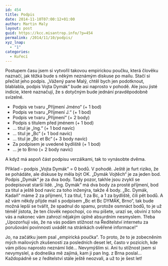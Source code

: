 ```yaml
---
id: 454
title: Podpis
date: 2014-11-10T07:00:12+01:00
author: Martin Maly
layout: post
guid: https://kcc.misantrop.info/?p=454
permalink: /2014/11/10/podpis/
xyz_lnap:
  - "1"
categories:
  - Kuřecí
---
```

Postupem času jsem si vytvořil takovou empirickou poučku, která člověku naznačí, jak těžká bude s někým neznámým diskuse po mailu. Stačí si přečíst jeho podpis. &#8222;Vážený pane Malý, chtěl bych jen podotknout, blablabla, podpis Vojta Dymák&#8220; bude asi naprosto v pohodě. Ale jsou jisté indicie, které naznačují, že s dotyčným bude jednání pravděpodobně svízelné.

  * Podpis ve tvaru &#8222;Příjmení Jméno&#8220; (+ 1 bod)
  * Podpis ve tvaru &#8222;Příjmení J.&#8220; (+ 1 bod)
  * Podpis ve tvaru &#8222;Příjmení&#8220; (+ 2 body)
  * Podpis s titulem před jménem (+ 1 bod)
  * &#8230; titul je &#8222;Ing.&#8220; (+ 1 bod navíc)
  * &#8230; titul je &#8222;Bc&#8220; (+ 1 bod navíc)
  * &#8230; titul je &#8222;Bc et Bc&#8220; (+ 3 body navíc)
  * Za podpisem je uvedené bydliště (+ 1 bod)
  * &#8230; je to Brno (+ 2 body navíc)

A když má aspoň část podpisu verzálkami, tak to vynásobte dvěma.

Příklad &#8211; podpis &#8222;Vojta Dymák&#8220; = 0 bodů. V pohodě. Ještě je furt riziko, že se pohádáte, ale diskuse by měla být OK. &#8222;Dymák Vojtěch&#8220; je za jeden bod. Podpis &#8222;Dymák&#8220; je za dva body. Tady pozor, takhle jsou zvyklí se podepisovat starší lidé. &#8222;Ing. Dymák&#8220; má dva body za prosté příjmení, bod za titul a ještě bod navíc za toho inženýra, takže 4 body. &#8222;Bc. Dymák, Kadaň&#8220; máme 2 za příjmení, 1 za titul, 1 za Bc, a 1 za bydliště, čili pět bodů. A až vám někdy přijde mail s podpisem &#8222;Bc et Bc DYMÁK, Brno&#8220;, tak bude možná lepší se tvářit, že spadnul do spamu, protože osmnáct bodů, to je už téměř jistota, že ten člověk nepochopí, co mu píšete, urazí se, obviní z toho vás a nakonec vám zahrozí nějakým úplně absurdním nesmyslem. Třeba &#8222;Upozorňuji vás, že na vás podám stížnost na Ředitelství internetu za porušování povinnosti uvádět na stránkách ověřené informace!&#8220;

Jo, na začátku jsem psal &#8222;empirická poučka&#8220;. To proto, že to je zobecněním mých mailových zkušeností za posledních deset let, často v pozicích, kde vám píšou naprosto neznámí lidé&#8230; Nevymýšlím si. Ani tu stížnost jsem si nevymyslel, a dodneška mě zajímá, kam ji pan Ing. z Brna poslal&#8230; Každopádně se z ředitelství stále ještě neozvali, a už to je šest let!